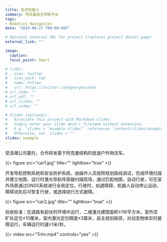 ```yaml
---
title: 轮式机器人
summary: 阿克曼自主导航平台
tags:
- Robotics Navigation
date: "2019-08-27 T00:00:00Z"

# Optional external URL for project (replaces project detail page).
external_link: ""

image:
  caption: 
  focal_point: Smart

# links:
# - icon: twitter
#   icon_pack: fab
#   name: Follow
#   url: https://twitter.com/georgecushen
# url_code: ""
# url_pdf: ""
# url_slides: ""
# url_video: ""

# Slides (optional).
#   Associate this project with Markdown slides.
#   Simply enter your slide deck's filename without extension.
#   E.g. `slides = "example-slides"` references `content/slides/example-slides.md`.
#   Otherwise, set `slides = ""`.
slides: example
---
```

受浪潮公司委托，合作研发基于阿克曼结构的低速户外物流车。

{{< figure src="car1.jpg" title="" lightbox="true" >}}

开发导航控制系统和安全防护系统，由操作人员按照规划路线调试，完成环境扫描并建立地图，运行时激光导航传感器扫描现场，通过匹配地图，自动行驶，可在室外场景通过GNSS系统进行全局定位，行驶时，如遇障碍，机器人自动停止运动，障碍消失后可恢复行驶，或选择绕行方式避障。 

{{< figure src="car2.jpg" title="" lightbox="true" >}}

验收标准：在道路有起伏的环境中运行，二维激光建图面积≥1W平方米，室外空旷处定位≤10厘米，室内激光定位精度≤3厘米，自主规划路径，对动态物体实时避障运行，车辆运行时速≥1米/秒。

{{< video src="Trim.mp4" controls="yes" >}}
